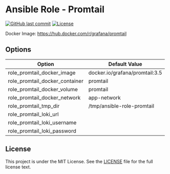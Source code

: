 # Ansible Role - Promtail

[![GitHub last commit](https://img.shields.io/github/last-commit/ursinn-ansible/role-promtail?logo=github&style=for-the-badge)](https://github.com/ursinn-ansible/role-promtail/commits)
[![License](https://img.shields.io/github/license/ursinn-ansible/role-promtail?style=for-the-badge)](https://github.com/ursinn-ansible/role-promtail/blob/main/LICENSE)

Docker Image: https://hub.docker.com/r/grafana/promtail

## Options

| Option | Default Value |
| ---- | ---- |
| role_promtail_docker_image | docker.io/grafana/promtail:3.5 |
| role_promtail_docker_container | promtail |
| role_promtail_docker_volume | promtail |
| role_promtail_docker_network | app-network |
| role_promtail_tmp_dir | /tmp/ansible-role-promtail |
| role_promtail_loki_url| |
| role_promtail_loki_username| |
| role_promtail_loki_password | |

## License

This project is under the MIT License. See the [LICENSE](https://github.com/ursinn-ansible/role-promtail/blob/main/LICENSE) file for the full license text.

